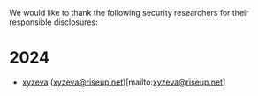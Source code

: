 We would like to thank the following security researchers for their responsible disclosures:


# 2024

- [xyzeva](https://github.com/xyzeva) (xyzeva@riseup.net)[mailto:xyzeva@riseup.net]